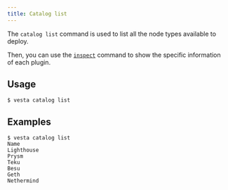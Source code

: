 ```yaml
---
title: Catalog list
---
```


The `catalog list` command is used to list all the node types available to deploy.

Then, you can use the [`inspect`](/docs/cli/catalog-inspect) command to show the specific information of each plugin.

## Usage

```shell-session
$ vesta catalog list
```

## Examples

```shell-session
$ vesta catalog list
Name
Lighthouse
Prysm
Teku
Besu
Geth
Nethermind
```
